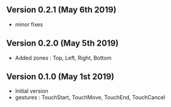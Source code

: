 Version 0.2.1 (May 6th 2019)
-----------------------------
 * minor fixes

Version 0.2.0 (May 5th 2019)
-----------------------------
 * Added zones : Top, Left, Right, Bottom

Version 0.1.0 (May 1st 2019)
-----------------------------
 * Initial version
 * gestures : TouchStart, TouchMove, TouchEnd, TouchCancel

